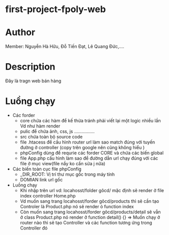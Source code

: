 # first-project-fpoly-web
# Author
Member: Nguyễn Hà Hữu, Đỗ Tiến Đạt, Lê Quang Đức,....
# Description
Đây là tragn web bán hàng

# Luồng chạy
- Các forder
    +  core chứa các hàm để kế thừa tránh phải viết lại một logic nhiều lần Vd như hàm render 
    + pulic để chứa ảnh, css, js ................
    + src chứa toàn bộ source code 
    + file .htacess để cấu hình router url làm sao match đúng với tuyến đường ở controller (copy trên google nên cũng không hiểu )
    + phpConfig dùng để requrie các forder CORE và chứa các biến global 
    + file App.php cấu hình làm sao để đường dẫn url chạy đúng với các file ở mục view(file nầy ko cần sửa j nữa)
- Các biến toàn cục file phpConfig
    + _DIR_ROOT: Vị trí thư mục gốc trong máy tính 
    + DOMIAN link url gốc
- Luồng chạy
    + Khi nhập trên url vd: locahosst/folder gôcd/ mặc định sẽ render ở file index controller Home.php
    + Vd muốn sang trang locahosst/forder gôcd/products thì sẽ cần tạo Controler là Product.php nó sẽ render ỏ function index
    + Còn muốn sang trang locahosst/forder gôcd/products/detail sẽ vẫn ở class Product.php nó render ở function detail() {}
    => Muốn chạy ở router nào thì sẽ tạo Controller và các function tương ứng trong Controller đó